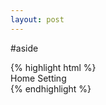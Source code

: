 ```yaml
---
layout: post
---
```


#aside

<div class='article-demo'>
    {% highlight html %}
       <nav>
             <a><span class="icon-home"></span>Home</a>
             <a><span class="icon-setting"></span>Setting</a>
         </nav>
    {% endhighlight %}
</div>



